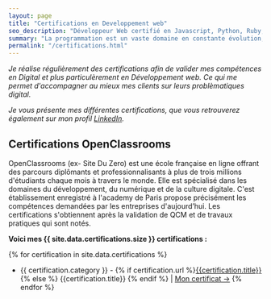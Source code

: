 ```yaml
---
layout: page
title: "Certifications en Developpement web"
seo_description: "Développeur Web certifié en Javascript, Python, Ruby, PHP et sur les frameworks django et flask."
summary: "La programmation est un vaste domaine en constante évolution, plusieurs organismes proposent des formations en ligne (e-Learning) qui permettent d’obtenir des certifications sur leurs outils ainsi que sur des compétences techniques"
permalink: "/certifications.html"
---
```


_Je réalise régulièrement des certifications afin de valider mes compétences en Digital et plus particulèrement en Développement web. Ce qui me permet d'accompagner au mieux mes clients sur leurs problèmatiques digital._

_Je vous présente mes différentes certifications, que vous retrouverez également sur mon profil <a href="{{ site.data.authors.nicolas.linkedin }}" rel="me" target="blank">LinkedIn</a>._

## Certifications OpenClassrooms

OpenClassrooms (ex- Site Du Zero) est une école française en ligne offrant des parcours diplômants et professionnalisants à plus de trois millions d'étudiants chaque mois à travers le monde. Elle est spécialisé dans les domaines du développement, du numérique et de la culture digitale. C'est établissement enregistré à l'academy de Paris propose précisément les compétences demandées par les entreprises d'aujourd’hui. Les certifications s'obtiennent après la validation de QCM et de travaux pratiques qui sont notés.

**Voici mes {{ site.data.certifications.size }} certifications :**

{% for certification in site.data.certifications %}

- <span class="text-muted">{{ certification.category }} -</span> {% if certification.url %}<a href="{{certification.url}}">{{certification.title}}</a> {% else %} {{certification.title}} {% endif %} \| <a href="{{site.data.authors.nicolas.certifications_folder}}" target="_blank">Mon certificat →</a>
  {% endfor %}
